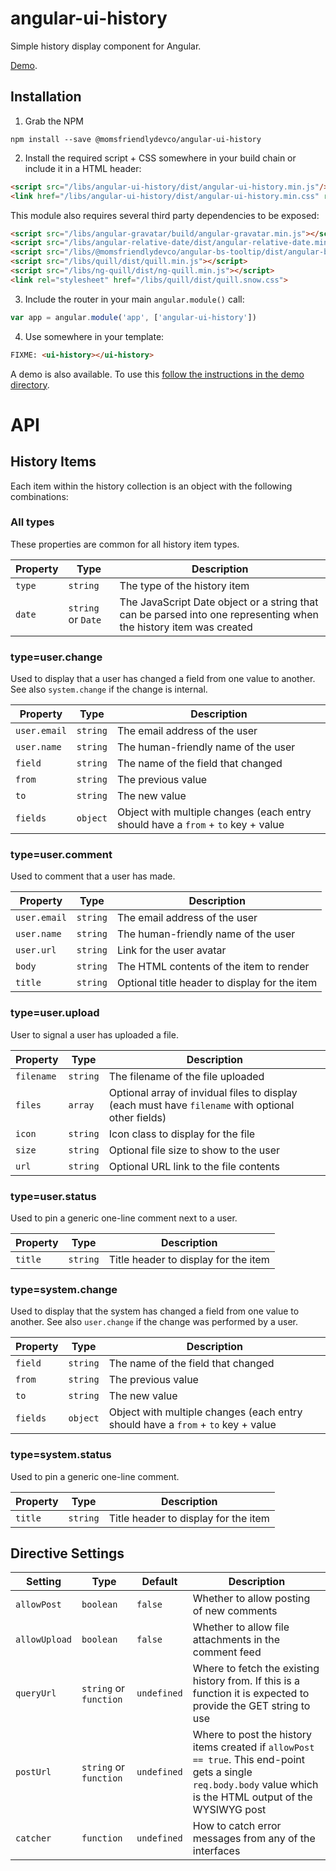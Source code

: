 angular-ui-history
==================
Simple history display component for Angular.

[Demo](https://momsfriendlydevco.github.io/angular-ui-history).


Installation
------------
1. Grab the NPM

```shell
npm install --save @momsfriendlydevco/angular-ui-history
```


2. Install the required script + CSS somewhere in your build chain or include it in a HTML header:

```html
<script src="/libs/angular-ui-history/dist/angular-ui-history.min.js"/>
<link href="/libs/angular-ui-history/dist/angular-ui-history.min.css" rel="stylesheet" type="text/css"/>
```

This module also requires several third party dependencies to be exposed:

```html
<script src="/libs/angular-gravatar/build/angular-gravatar.min.js"></script>
<script src="/libs/angular-relative-date/dist/angular-relative-date.min.js"></script>
<script src="/libs/@momsfriendlydevco/angular-bs-tooltip/dist/angular-bs-tooltip.min.js"></script>
<script src="/libs/quill/dist/quill.min.js"></script>
<script src="/libs/ng-quill/dist/ng-quill.min.js"></script>
<link rel="stylesheet" href="/libs/quill/dist/quill.snow.css">
```


3. Include the router in your main `angular.module()` call:

```javascript
var app = angular.module('app', ['angular-ui-history'])
```


4. Use somewhere in your template:

```html
FIXME: <ui-history></ui-history>
```


A demo is also available. To use this [follow the instructions in the demo directory](./demo/README.md).


API
===

History Items
-------------
Each item within the history collection is an object with the following combinations:

### All types

These properties are common for all history item types.

| Property     | Type                 | Description                                                                                                       |
|--------------|----------------------|-------------------------------------------------------------------------------------------------------------------|
| `type`       | `string`             | The type of the history item                                                                                      |
| `date`       | `string` or `Date`   | The JavaScript Date object or a string that can be parsed into one representing when the history item was created |


### type=user.change

Used to display that a user has changed a field from one value to another.
See also `system.change` if the change is internal.

| Property     | Type     | Description                         |
|--------------|----------|-------------------------------------|
| `user.email` | `string` | The email address of the user       |
| `user.name`  | `string` | The human-friendly name of the user |
| `field`      | `string` | The name of the field that changed  |
| `from`       | `string` | The previous value                  |
| `to`         | `string` | The new value                       |
| `fields`     | `object` | Object with multiple changes (each entry should have a `from` + `to` key + value |


### type=user.comment

Used to comment that a user has made.

| Property     | Type     | Description                                   |
|--------------|----------|-----------------------------------------------|
| `user.email` | `string` | The email address of the user                 |
| `user.name`  | `string` | The human-friendly name of the user           |
| `user.url`   | `string` | Link for the user avatar                      |
| `body`       | `string` | The HTML contents of the item to render       |
| `title`      | `string` | Optional title header to display for the item |


### type=user.upload

User to signal a user has uploaded a file.

| Property     | Type     | Description                                   |
|--------------|----------|-----------------------------------------------|
| `filename`   | `string` | The filename of the file uploaded             |
| `files`      | `array`  | Optional array of invidual files to display (each must have `filename` with optional other fields) |
| `icon`       | `string` | Icon class to display for the file            |
| `size`       | `string` | Optional file size to show to the user        |
| `url`        | `string` | Optional URL link to the file contents        |


### type=user.status

Used to pin a generic one-line comment next to a user.

| Property     | Type     | Description                                   |
|--------------|----------|-----------------------------------------------|
| `title`      | `string` | Title header to display for the item          |


### type=system.change

Used to display that the system has changed a field from one value to another.
See also `user.change` if the change was performed by a user.

| Property     | Type     | Description                         |
|--------------|----------|-------------------------------------|
| `field`      | `string` | The name of the field that changed  |
| `from`       | `string` | The previous value                  |
| `to`         | `string` | The new value                       |
| `fields`     | `object` | Object with multiple changes (each entry should have a `from` + `to` key + value |


### type=system.status

Used to pin a generic one-line comment.

| Property     | Type     | Description                                   |
|--------------|----------|-----------------------------------------------|
| `title`      | `string` | Title header to display for the item          |


Directive Settings
------------------

| Setting       | Type                   | Default     | Description                                                                                                     |
|---------------|------------------------|-------------|-----------------------------------------------------------------------------------------------------------------|
| `allowPost`   | `boolean`              | `false`     | Whether to allow posting of new comments                                                                        |
| `allowUpload` | `boolean`              | `false`     | Whether to allow file attachments in the comment feed                                                           |
| `queryUrl`    | `string` or `function` | `undefined` | Where to fetch the existing history from. If this is a function it is expected to provide the GET string to use |
| `postUrl`     | `string` or `function` | `undefined` | Where to post the history items created if `allowPost == true`. This end-point gets a single `req.body.body` value which is the HTML output of the WYSIWYG post |
| `catcher`     | `function`             | `undefined` | How to catch error messages from any of the interfaces                                                          |
